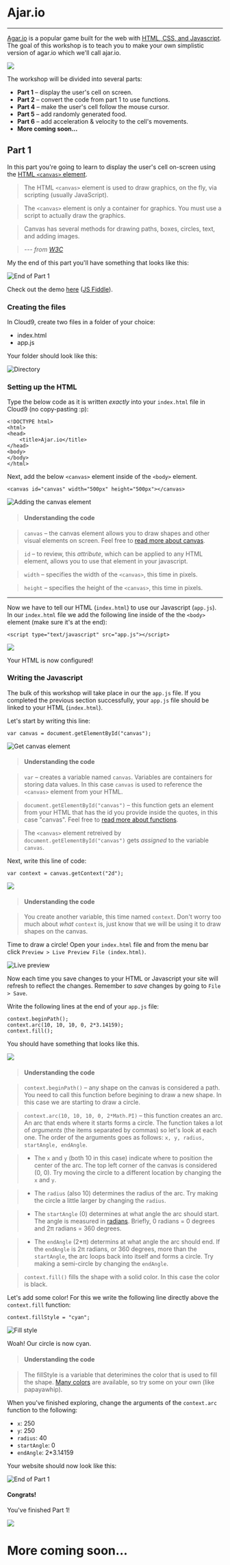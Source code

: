 # Ajar.io

---

[Agar.io](http://agar.io) is a popular game built for the web with [HTML, CSS, and Javascript](https://www.quora.com/Difference-between-HTML-XML-PHP-CSS-and-JavaScfdffdript-in-layman-terms). The goal of this workshop is to teach you to make your own simplistic version of agar.io which we'll call ajar.io. 

![](img/agar.png)

The workshop will be divided into several parts:

- __Part 1__ – display the user's cell on screen.
- __Part 2__ – convert the code from part 1 to use functions.
- __Part 4__ – make the user's cell follow the mouse cursor.
- __Part 5__ – add randomly generated food.
- __Part 6__ – add acceleration & velocity to the cell's movements. 
- __More coming soon...__

## Part 1

In this part you're going to learn to display the user's cell on-screen using the [HTML `<canvas>` element](http://www.w3schools.com/html/html5_canvas.asp).

> The HTML `<canvas>` element is used to draw graphics, on the fly, via scripting (usually JavaScript).

> The `<canvas>` element is only a container for graphics. You must use a script to actually draw the graphics.

> Canvas has several methods for drawing paths, boxes, circles, text, and adding images.

> *--- from [W3C](http://www.w3schools.com/html/html5_canvas.asp)*

My the end of this part you'll have something that looks like this:

![End of Part 1](img/part1-end.jpg)

Check out the demo [here](http://jsbin.com/jizoyo/edit?output) ([JS Fiddle](http://jsfiddle.net/4j6od7hv/)).

### Creating the files

In Cloud9, create two files in a folder of your choice:

- index.html
- app.js

Your folder should look like this:

![Directory](img/directory.jpg)

### Setting up the HTML

Type the below code as it is written *exactly* into your `index.html` file in Cloud9 (no copy-pasting :p):

```
<!DOCTYPE html>
<html>
<head>
	<title>Ajar.io</title>
</head>
<body>
</body>
</html>
```

Next, add the below `<canvas>` element inside of the `<body>` element.

```
<canvas id="canvas" width="500px" height="500px"></canvas>
```

![Adding the canvas element](img/adding-canvas.gif)

> #### Understanding the code

> `canvas` – the canvas element allows you to draw shapes and other visual elements on screen. Feel free to [read more about canvas](http://www.w3schools.com/html/html5_canvas.asp).

> `id` – to review, this *attribute*, which can be applied to any HTML element, allows you to use that element in your javascript.

> `width` – specifies the width of the `<canvas>`, this time in pixels.

>  `height` – specifies the height of the `<canvas>`, this time in pixels.

---

Now we have to tell our HTML (`index.html`) to use our Javascript (`app.js`). In our `index.html` file we add the following line inside of the the `<body>` element (make sure it's at the end):

```
<script type="text/javascript" src="app.js"></script>
```

![](img/script-element.gif)

Your HTML is now configured!

### Writing the Javascript

The bulk of this workshop will take place in our the `app.js` file. If you completed the previous section successfully, your `app.js` file should be linked to your HTML (`index.html`).

Let's start by writing this line:

```
var canvas = document.getElementById("canvas");
```

![Get canvas element](img/get-element-canvas.gif)

> #### Understanding the code

> `var` – creates a variable named `canvas`. Variables are containers for storing data values. In this case `canvas` is used to reference the `<canvas>` element from your HTML.

> `document.getElementById("canvas")` – this function gets an element from your HTML that has the id you provide inside the quotes, in this case "canvas". Feel free to [read more about functions](http://www.w3schools.com/js/js_functions.asp).

> The `<canvas>` element retreived by `document.getElementById("canvas")` gets *assigned* to the variable `canvas`.

Next, write this line of code:

```
var context = canvas.getContext("2d");
```

![](img/assign-context.gif)

> #### Understanding the code

> You create another variable, this time named `context`. Don't worry too much about *what* `context` is, just know that we will be using it to draw shapes on the canvas.

Time to draw a circle! Open your `index.html` file and from the menu bar click `Preview > Live Preview File (index.html)`.

![Live preview]("img/live-preview.gif")

Now each time you save changes to your HTML or Javascript your site will refresh to reflect the changes. Remember to *save* changes by going to `File > Save`.

Write the following lines at the end of your `app.js` file:

```
context.beginPath();
context.arc(10, 10, 10, 0, 2*3.14159);
context.fill();
```

You should have something that looks like this.

![](img/first-circle.png)

> #### Understanding the code

> `context.beginPath()` – any shape on the canvas is considered a path. You need to call this function before begining to draw a new shape. In this case we are starting to draw a circle.

> `context.arc(10, 10, 10, 0, 2*Math.PI)` – this function creates an arc. An arc that ends where it starts forms a circle. The function takes a lot of *arguments* (the items separated by commas) so let's look at each one. The order of the arguments goes as follows: `x, y, radius, startAngle, endAngle`. 

> - The `x` and `y` (both 10 in this case) indicate where to position the center of the arc. The top left corner of the canvas is considered (0, 0). Try moving the circle to a different location by changing the `x` and `y`.

> - The `radius` (also 10) determines the radius of the arc. Try making the circle a little larger by changing the `radius`.

> - The `startAngle` (0) determines at what angle the arc should start. The angle is measured in [radians](https://www.mathsisfun.com/geometry/radians.html). Briefly, 0 radians = 0 degrees and 2π radians = 360 degrees.

> - The `endAngle` (2*π) determins at what angle the arc should end. If the `endAngle` is 2π radians, or 360 degrees, more than the `startAngle`, the arc loops back into itself and forms a circle. Try making a semi-circle by changing the `endAngle`.

> `context.fill()` fills the shape with a solid color. In this case the color is black.

Let's add some color! For this we write the following line directly above the `context.fill` function:

```
context.fillStyle = "cyan";
```

![Fill style](img/fill-style.jpg)

Woah! Our circle is now cyan. 

> #### Understanding the code

> The fillStyle is a variable that deterimines the color that is used to fill the shape. [Many colors](http://www.w3schools.com/cssref/css_colornames.asp) are available, so try some on your own (like papayawhip).

When you've finished exploring, change the arguments of the `context.arc` function to the following:

- `x`: 250
- `y`: 250
- `radius`: 40
- `startAngle`: 0
- `endAngle`: 2*3.14159

Your website should now look like this:

![End of Part 1](img/part1-end.jpg)

#### Congrats!

You've finished Part 1!

![](img/celebrate.gif)

# More coming soon...